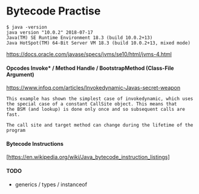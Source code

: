 # Bytecode Practise

```
$ java -version
java version "10.0.2" 2018-07-17
Java(TM) SE Runtime Environment 18.3 (build 10.0.2+13)
Java HotSpot(TM) 64-Bit Server VM 18.3 (build 10.0.2+13, mixed mode)
```

https://docs.oracle.com/javase/specs/jvms/se10/html/jvms-4.html

#### Opcodes Invoke* / Method Handle / BootstrapMethod (Class-File Argument)

https://www.infoq.com/articles/Invokedynamic-Javas-secret-weapon

```
This example has shown the simplest case of invokedynamic, which uses 
the special case of a constant CallSite object. This means that 
the BSM (and lookup) is done only once and so subsequent calls are fast.

The call site and target method can change during the lifetime of the program
```

#### Bytecode Instructions

[https://en.wikipedia.org/wiki/Java_bytecode_instruction_listings]

#### TODO

- generics / types / instanceof